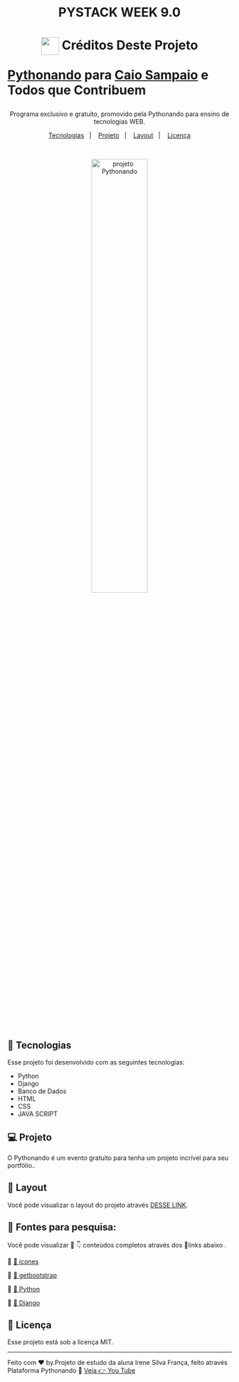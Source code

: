 <h1 align="center"> PYSTACK WEEK 9.0 </h1>

<h1>
    <p align="center">
    <a href="https://pythonando.com.br/">
     <img align="center" width="40px" src="https://hotmart.s3.amazonaws.com/product_pictures/2b02cf98-1f63-47c0-ac02-4ed4cb29bad4/logo_pythonando.png"></a>
    <span> Créditos Deste Projeto  </span>

   [Pythonando](https://pythonando.com.br/)  para <a href="https://pythonando.com.br/">Caio Sampaio</a> e Todos que Contribuem</div>

</h1>

<p align="center">
Programa exclusivo e gratuito, promovido pela Pythonando para ensino de tecnologias WEB.
</p>

<p align="center">
  <a href="#-tecnologias">Tecnologias</a>&nbsp;&nbsp;&nbsp;|&nbsp;&nbsp;&nbsp;
  <a href="#-projeto">Projeto</a>&nbsp;&nbsp;&nbsp;|&nbsp;&nbsp;&nbsp;
  <a href="#-layout">Layout</a>&nbsp;&nbsp;&nbsp;|&nbsp;&nbsp;&nbsp;
  <a href="#memo-licença">Licença</a>
</p>



<br>

<p align="center">
  <img alt="projeto Pythonando" src="https://techhubsolutions.in/wp-content/uploads/2020/05/django.jpg"width="50%"
</p>


## 🚀 Tecnologias

Esse projeto foi desenvolvido com as seguintes tecnologias:

- Python
- Django
- Banco de Dados
- HTML
- CSS
- JAVA SCRIPT

## 💻 Projeto

O Pythonando é um evento gratuito para tenha um projeto incrível para seu portfólio..

## 🔖 Layout

Você pode visualizar o layout do projeto através [DESSE LINK](https://pythonando.com.br/psw/inscricao/psw9.0).

## 🔎 Fontes para pesquisa:  

Você pode visualizar 👀 👇 conteùdos completos através dos 🔗links abaixo .

🎥 [👀 icones](https://boxicons.com/)

🎥 [👀 getbootstrap](https://getbootstrap.com/docs/4.0/components/alerts/)

🎥 [👀 Python](https://docs.python.org/pt-br/3/tutorial/index.html)

🎥 [👀 Django](https://developer.mozilla.org/pt-BR/docs/Learn/Server-side/Django)

## :memo: Licença

Esse projeto está sob a licença MIT.

---

Feito com ♥ by.Projeto de estudo da aluna Irene Silva França, feito através Plataforma Pythonando :wave: [Veja 👉 You Tube ](https://www.youtube.com/@pythonando)


